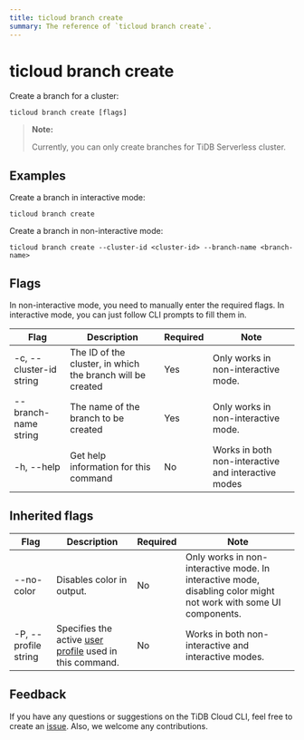 ```yaml
---
title: ticloud branch create
summary: The reference of `ticloud branch create`.
---
```


# ticloud branch create

Create a branch for a cluster:

```shell
ticloud branch create [flags]
```

> **Note:**
>
> Currently, you can only create branches for TiDB Serverless cluster.

## Examples

Create a branch in interactive mode:

```shell
ticloud branch create
```

Create a branch in non-interactive mode:

```shell
ticloud branch create --cluster-id <cluster-id> --branch-name <branch-name>
```

## Flags

In non-interactive mode, you need to manually enter the required flags. In interactive mode, you can just follow CLI prompts to fill them in.

| Flag                    | Description                                                | Required | Note                                                |
|-------------------------|------------------------------------------------------------|----------|-----------------------------------------------------|
| -c, --cluster-id string | The ID of the cluster, in which the branch will be created | Yes      | Only works in non-interactive mode.                 |
| --branch-name string    | The name of the branch to be created                           | Yes      | Only works in non-interactive mode.                 |
| -h, --help              | Get help information for this command                      | No       | Works in both non-interactive and interactive modes |

## Inherited flags

| Flag                 | Description                                                                                          | Required | Note                                                                                                               |
|----------------------|------------------------------------------------------------------------------------------------------|----------|--------------------------------------------------------------------------------------------------------------------|
| --no-color           | Disables color in output.                                                                            | No       | Only works in non-interactive mode. In interactive mode, disabling color might not work with some UI components.   |
| -P, --profile string | Specifies the active [user profile](/tidb-cloud/cli-reference.md#user-profile) used in this command. | No       | Works in both non-interactive and interactive modes.                                                               |

## Feedback

If you have any questions or suggestions on the TiDB Cloud CLI, feel free to create an [issue](https://github.com/tidbcloud/tidbcloud-cli/issues/new/choose). Also, we welcome any contributions.

